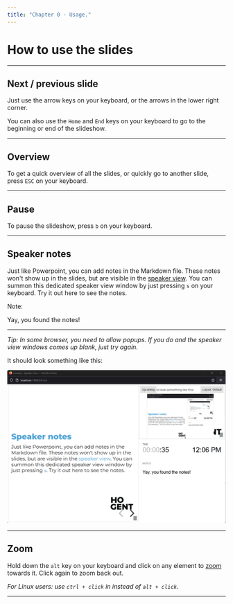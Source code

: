 ```yaml
---
title: "Chapter 0 - Usage."
---
```


# How to use the slides

---

## Next / previous slide

Just use the arrow keys on your keyboard, or the arrows in the lower right corner.

You can also use the `Home` and `End` keys on your keyboard to go to the beginning or end of the slideshow.

---

## Overview

To get a quick overview of all the slides, or quickly go to another slide, press `ESC` on your keyboard.

---

## Pause

To pause the slideshow, press `b` on your keyboard.

---

## Speaker notes

Just like Powerpoint, you can add notes in the Markdown file. These notes won't show up in the slides, but are visible in the [speaker view](https://revealjs.com/speaker-view/). You can summon this dedicated speaker view window by just pressing `s` on your keyboard. Try it out here to see the notes.

Note: 

Yay, you found the notes!

---

_Tip: In some browser, you need to allow popups. If you do and the speaker view windows comes up blank, just try again._

It should look something like this:

![Speaker view](./img/speaker-view.png)



---

## Zoom

Hold down the `alt` key on your keyboard and click on any element to [zoom](https://github.com/fat/zoom.js/) towards it. Click again to zoom back out.

_For Linux users: use `ctrl + click` in instead of `alt + click`._

---
